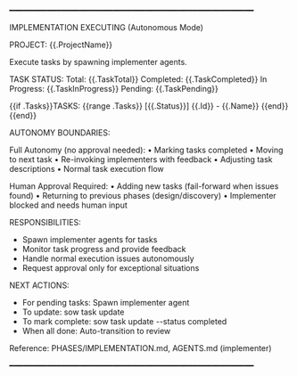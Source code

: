 ━━━━━━━━━━━━━━━━━━━━━━━━━━━━━━━━━━━━━━━━━━━━━━━━━━━━

IMPLEMENTATION EXECUTING (Autonomous Mode)

PROJECT: {{.ProjectName}}

Execute tasks by spawning implementer agents.

TASK STATUS:
  Total: {{.TaskTotal}}
  Completed: {{.TaskCompleted}}
  In Progress: {{.TaskInProgress}}
  Pending: {{.TaskPending}}

{{if .Tasks}}TASKS:
{{range .Tasks}}  [{{.Status}}] {{.Id}} - {{.Name}}
{{end}}{{end}}

AUTONOMY BOUNDARIES:

  Full Autonomy (no approval needed):
    • Marking tasks completed
    • Moving to next task
    • Re-invoking implementers with feedback
    • Adjusting task descriptions
    • Normal task execution flow

  Human Approval Required:
    • Adding new tasks (fail-forward when issues found)
    • Returning to previous phases (design/discovery)
    • Implementer blocked and needs human input

RESPONSIBILITIES:
  - Spawn implementer agents for tasks
  - Monitor task progress and provide feedback
  - Handle normal execution issues autonomously
  - Request approval only for exceptional situations

NEXT ACTIONS:
  - For pending tasks: Spawn implementer agent
  - To update: sow task update <id>
  - To mark complete: sow task update <id> --status completed
  - When all done: Auto-transition to review

Reference: PHASES/IMPLEMENTATION.md, AGENTS.md (implementer)

━━━━━━━━━━━━━━━━━━━━━━━━━━━━━━━━━━━━━━━━━━━━━━━━━━━━
